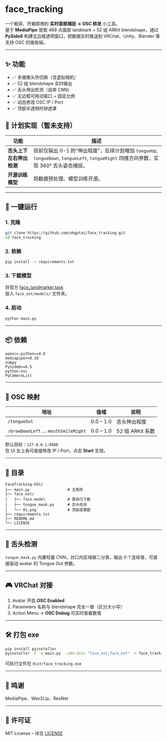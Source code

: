 # face_tracking 
一个极简、开箱即用的 **实时面部捕捉 → OSC 转发** 小工具。  
基于 **MediaPipe** 提取 468 点面部 landmark + 52 组 ARKit blendshape，通过 **PySide6** 构建无边框透明窗口，把数据实时推送到 VRChat、Unity、Blender 等支持 OSC 的接收端。

---

## ✨ 功能
- ✅ 多摄像头热切换（含虚拟相机）  
- ✅ 52 组 blendshape 实时输出  
- ✅ 舌头伸出检测（自带 CNN）  
- ✅ 无边框可拖动窗口 + 固定比例  
- ✅ 动态修改 OSC IP / Port  
- ✅ 顶部半透明时钟遮罩  

## 🚧 计划实现（暂未支持）

| 功能 | 描述 |
|---|---|
| **舌头上下左右伸出检测** | 目前仅输出 0-1 的“伸出程度”，后续计划增加 `tongueUp`, `tongueDown`, `tongueLeft`, `tongueRight` 四维方向参数，实现 360° 舌头姿态捕捉。 |
| **开源训练模型** | 将数据预处理、模型训练开源。 |
---

## 🚀 一键运行
### 1. 克隆
```bash
git clone https://github.com/okgptai/face_tracking.git
cd face_tracking
```

### 2. 依赖
```bash
pip install -r requirements.txt
```

### 3. 下载模型
将官方 [face_landmarker.task](https://storage.googleapis.com/mediapipe-models/face_landmarker/face_landmarker/float16/1/face_landmarker.task)  
放入 `face_ext/models/` 文件夹。

### 4. 启动
```bash
python main.py
```

---

## 📦 依赖
```
opencv-python>=4.8
mediapipe>=0.10
numpy
PySide6>=6.5
python-osc
PyCameraList
```

---

## 🔌 OSC 映射
| 地址 | 值域 | 说明 |
|---|---|---|
| `/tongueOut` | 0.0 – 1.0 | 舌头伸出程度 |
| `/browDownLeft` … `mouthSmileRight` | 0.0 – 1.0 | 52 组 ARKit 系数 |

默认目标：`127.0.0.1:8888`  
在 UI 左上角可直接修改 IP / Port，点击 **Start** 生效。

---

## 📁 目录
```
FaceTracking-OSC/
├── main.py                 # 主程序
├── face_ext/
│   ├── face.model          # 需自行下载
│   ├── tongue_mask.py      # 舌头检测
│   └── 01.png              # 顶部遮罩图
├── requirements.txt
├── README.md
└── LICENSE
```

---

## 🧪 舌头检测
`tongue_mask.py` 内置轻量 CNN，对口内区域做二分类，输出 0-1 连续值，可直接驱动 avatar 的 Tongue Out 参数。

---

## 🎮 VRChat 对接
1. Avatar 开启 **OSC Enabled**  
2. Parameters 名称与 blendshape 完全一致（区分大小写）  
3. Action Menu → **OSC Debug** 可实时查看数值

---

## 🛠️ 打包 exe
```bash
pip install pyinstaller
pyinstaller -F -w main.py --add-data "face_ext;face_ext" -n face_tracking
```
可执行文件在 `dist/face_tracking.exe`

---

## 📄 鸣谢
MediaPipe、Wav2Lip、ResNet

---

## 📄 许可证
MIT License – 详见 [LICENSE](LICENSE)
```
